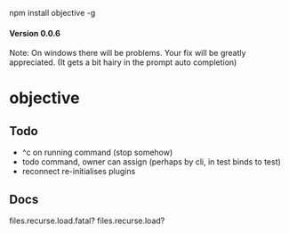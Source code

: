 npm install objective -g

#### Version 0.0.6

Note: On windows there will be problems. Your fix will be greatly appreciated. (It gets a bit hairy in the prompt auto completion)


objective
=========



Todo
----

* ^c on running command (stop somehow)
* todo command, owner can assign (perhaps by cli, in test binds to test)
* reconnect re-initialises plugins


Docs
----

files.recurse.load.fatal?
files.recurse.load?